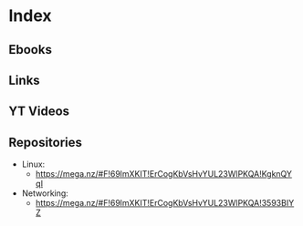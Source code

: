 # Index

## Ebooks

## Links

## YT Videos

## Repositories
- Linux: 
  - https://mega.nz/#F!69lmXKIT!ErCogKbVsHvYUL23WlPKQA!KgknQYqI
- Networking:
  - https://mega.nz/#F!69lmXKIT!ErCogKbVsHvYUL23WlPKQA!3593BIYZ

